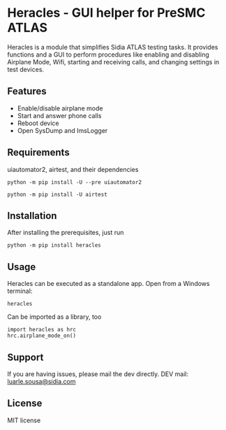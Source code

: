 
Heracles - GUI helper for PreSMC ATLAS
========

Heracles is a module that simplifies Sidia ATLAS testing tasks.
It provides functions and a GUI to perform procedures like enabling 
and disabling Airplane Mode, Wifi, starting and receiving calls,
and changing settings in test devices.


Features
--------

- Enable/disable airplane mode
- Start and answer phone calls
- Reboot device
- Open SysDump and ImsLogger


Requirements
------------
uiautomator2, airtest, and their dependencies

    python -m pip install -U --pre uiautomator2
    
    python -m pip install -U airtest
    

Installation
------------

After installing the prerequisites, just run

    python -m pip install heracles
	
	
Usage
------------

Heracles can be executed as a standalone app. Open from a Windows terminal:

    heracles

Can be imported as a library, too

    import heracles as hrc
	hrc.airplane_mode_on()


Support
-------

If you are having issues, please mail the dev directly.
DEV mail: luarle.sousa@sidia.com


License
-------

MIT license